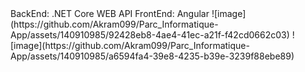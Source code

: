 <form>
  <tr>
    BackEnd: .NET Core WEB API
    FrontEnd: Angular
  </tr>
  <td>
    ![image](https://github.com/Akram099/Parc_Informatique-App/assets/140910985/92428eb8-4ae4-41ec-a21f-f42cd0662c03)
  </td>
  <td>
    ![image](https://github.com/Akram099/Parc_Informatique-App/assets/140910985/a6594fa4-39e8-4235-b39e-3239f88ebe89)
  </td>
</form>
